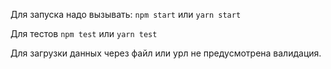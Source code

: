 Для запуска надо вызывать: `npm start` или `yarn start`

Для тестов `npm test` или `yarn test`

Для загрузки данных через файл или урл не предусмотрена валидация.
